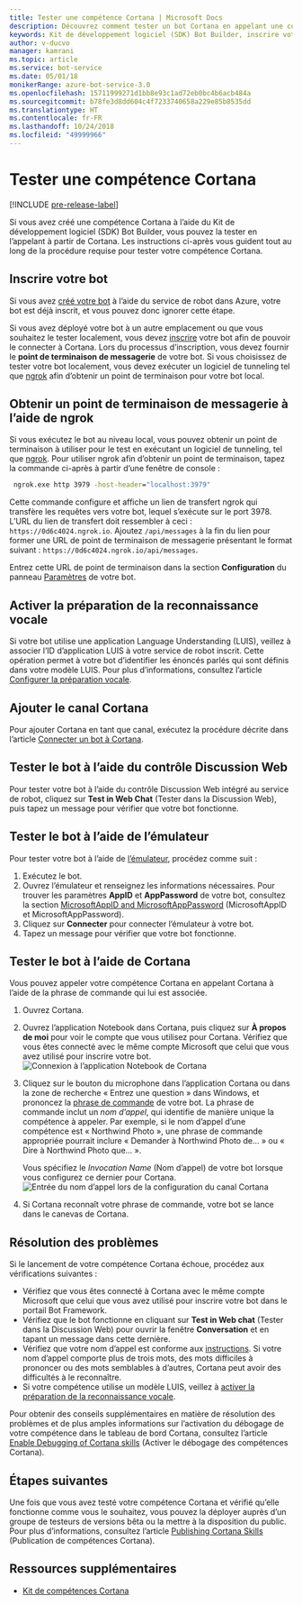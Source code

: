 ```yaml
---
title: Tester une compétence Cortana | Microsoft Docs
description: Découvrez comment tester un bot Cortana en appelant une compétence Cortana.
keywords: Kit de développement logiciel (SDK) Bot Builder, inscrire votre bot, cortana
author: v-ducvo
manager: kamrani
ms.topic: article
ms.service: bot-service
ms.date: 05/01/18
monikerRange: azure-bot-service-3.0
ms.openlocfilehash: 15711999271d1bb8e93c1ad72eb0bc4b6acb484a
ms.sourcegitcommit: b78fe3d8dd604c4f7233740658a229e85b8535dd
ms.translationtype: HT
ms.contentlocale: fr-FR
ms.lasthandoff: 10/24/2018
ms.locfileid: "49999966"
---
```

# <a name="test-a-cortana-skill"></a>Tester une compétence Cortana

[!INCLUDE [pre-release-label](includes/pre-release-label-v3.md)]
 
Si vous avez créé une compétence Cortana à l’aide du Kit de développement logiciel (SDK) Bot Builder, vous pouvez la tester en l’appelant à partir de Cortana. Les instructions ci-après vous guident tout au long de la procédure requise pour tester votre compétence Cortana.

## <a name="register-your-bot"></a>Inscrire votre bot
Si vous avez [créé votre bot](~/bot-service-quickstart.md) à l’aide du service de robot dans Azure, votre bot est déjà inscrit, et vous pouvez donc ignorer cette étape.

Si vous avez déployé votre bot à un autre emplacement ou que vous souhaitez le tester localement, vous devez [inscrire](bot-service-quickstart-registration.md) votre bot afin de pouvoir le connecter à Cortana. Lors du processus d’inscription, vous devez fournir le **point de terminaison de messagerie** de votre bot. Si vous choisissez de tester votre bot localement, vous devez exécuter un logiciel de tunneling tel que [ngrok](http://ngrok.com) afin d’obtenir un point de terminaison pour votre bot local.

## <a name="get-messaging-endpoint-using-ngrok"></a>Obtenir un point de terminaison de messagerie à l’aide de ngrok

Si vous exécutez le bot au niveau local, vous pouvez obtenir un point de terminaison à utiliser pour le test en exécutant un logiciel de tunneling, tel que [ngrok](https://ngrok.com). Pour utiliser ngrok afin d’obtenir un point de terminaison, tapez la commande ci-après à partir d’une fenêtre de console : 

```cmd
 ngrok.exe http 3979 -host-header="localhost:3979"
``` 

Cette commande configure et affiche un lien de transfert ngrok qui transfère les requêtes vers votre bot, lequel s’exécute sur le port 3978. L’URL du lien de transfert doit ressembler à ceci : `https://0d6c4024.ngrok.io`.  Ajoutez `/api/messages` à la fin du lien pour former une URL de point de terminaison de messagerie présentant le format suivant : `https://0d6c4024.ngrok.io/api/messages`. 

Entrez cette URL de point de terminaison dans la section **Configuration** du panneau [Paramètres](~/bot-service-manage-settings.md) de votre bot.

## <a name="enable-speech-recognition-priming"></a>Activer la préparation de la reconnaissance vocale
Si votre bot utilise une application Language Understanding (LUIS), veillez à associer l’ID d’application LUIS à votre service de robot inscrit. Cette opération permet à votre bot d’identifier les énoncés parlés qui sont définis dans votre modèle LUIS. Pour plus d’informations, consultez l’article [Configurer la préparation vocale](~/bot-service-manage-speech-priming.md).

## <a name="add-the-cortana-channel"></a>Ajouter le canal Cortana
Pour ajouter Cortana en tant que canal, exécutez la procédure décrite dans l’article [Connecter un bot à Cortana](bot-service-channel-connect-cortana.md).

## <a name="test-using-web-chat-control"></a>Tester le bot à l’aide du contrôle Discussion Web

Pour tester votre bot à l’aide du contrôle Discussion Web intégré au service de robot, cliquez sur **Test in Web Chat** (Tester dans la Discussion Web), puis tapez un message pour vérifier que votre bot fonctionne.

## <a name="test-using-emulator"></a>Tester le bot à l’aide de l’émulateur

Pour tester votre bot à l’aide de [l’émulateur](~/bot-service-debug-emulator.md), procédez comme suit :

1. Exécutez le bot.
2. Ouvrez l’émulateur et renseignez les informations nécessaires. Pour trouver les paramètres **AppID** et **AppPassword** de votre bot, consultez la section [MicrosoftAppID and MicrosoftAppPassword](bot-service-manage-overview.md#microsoftappid-and-microsoftapppassword) (MicrosoftAppID et MicrosoftAppPassword). 
3. Cliquez sur **Connecter** pour connecter l’émulateur à votre bot.
4. Tapez un message pour vérifier que votre bot fonctionne.

## <a name="test-using-cortana"></a>Tester le bot à l’aide de Cortana
Vous pouvez appeler votre compétence Cortana en appelant Cortana à l’aide de la phrase de commande qui lui est associée. 
1. Ouvrez Cortana.
2. Ouvrez l’application Notebook dans Cortana, puis cliquez sur **À propos de moi** pour voir le compte que vous utilisez pour Cortana. Vérifiez que vous êtes connecté avec le même compte Microsoft que celui que vous avez utilisé pour inscrire votre bot. 
   ![Connexion à l’application Notebook de Cortana](~/media/cortana/cortana-notebook.png)
2. Cliquez sur le bouton du microphone dans l’application Cortana ou dans la zone de recherche « Entrez une question » dans Windows, et prononcez la [phrase de commande][InvocationNameGuidelines] de votre bot. La phrase de commande inclut un *nom d’appel*, qui identifie de manière unique la compétence à appeler. Par exemple, si le nom d’appel d’une compétence est « Northwind Photo », une phrase de commande appropriée pourrait inclure « Demander à Northwind Photo de... » ou « Dire à Northwind Photo que... ».

   Vous spécifiez le *Invocation Name* (Nom d’appel) de votre bot lorsque vous configurez ce dernier pour Cortana.
   ![Entrée du nom d’appel lors de la configuration du canal Cortana](~/media/cortana/cortana-invocation-name-callout.png)

3. Si Cortana reconnaît votre phrase de commande, votre bot se lance dans le canevas de Cortana. 

## <a name="troubleshoot"></a>Résolution des problèmes

Si le lancement de votre compétence Cortana échoue, procédez aux vérifications suivantes :
* Vérifiez que vous êtes connecté à Cortana avec le même compte Microsoft que celui que vous avez utilisé pour inscrire votre bot dans le portail Bot Framework.
* Vérifiez que le bot fonctionne en cliquant sur **Test in Web chat** (Tester dans la Discussion Web) pour ouvrir la fenêtre **Conversation** et en tapant un message dans cette dernière.
* Vérifiez que votre nom d’appel est conforme aux [instructions][InvocationNameGuidelines]. Si votre nom d’appel comporte plus de trois mots, des mots difficiles à prononcer ou des mots semblables à d’autres, Cortana peut avoir des difficultés à le reconnaître.
* Si votre compétence utilise un modèle LUIS, veillez à [activer la préparation de la reconnaissance vocale](~/bot-service-manage-speech-priming.md).

Pour obtenir des conseils supplémentaires en matière de résolution des problèmes et de plus amples informations sur l’activation du débogage de votre compétence dans le tableau de bord Cortana, consultez l’article [Enable Debugging of Cortana skills][Cortana-TestBestPractice] (Activer le débogage des compétences Cortana). 


## <a name="next-steps"></a>Étapes suivantes

Une fois que vous avez testé votre compétence Cortana et vérifié qu’elle fonctionne comme vous le souhaitez, vous pouvez la déployer auprès d’un groupe de testeurs de versions bêta ou la mettre à la disposition du public. Pour plus d’informations, consultez l’article [Publishing Cortana Skills][Cortana-Publish] (Publication de compétences Cortana).

## <a name="additional-resources"></a>Ressources supplémentaires
* [Kit de compétences Cortana][CortanaGetStarted]

[CortanaGetStarted]: /cortana/getstarted

[BFPortal]: https://dev.botframework.com/
[CortanaDevCenter]: https://developer.microsoft.com/en-us/cortana

[CortanaSpecificEntities]: https://aka.ms/lgvcto
[CortanaAuth]: https://aka.ms/vsdqcj

[InvocationNameGuidelines]: https://aka.ms/cortana-invocation-guidelines 


[Cortana-Debug]: https://aka.ms/cortana-enable-debug
[Cortana-TestBestPractice]: https://aka.ms/cortana-test-best-practice
[Cortana-Publish]: /cortana/skills/publish-skill
